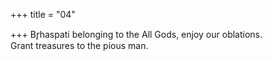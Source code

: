+++
title = "04"

+++
Br̥haspati belonging to the All Gods, enjoy our oblations.  
Grant treasures to the pious man.  